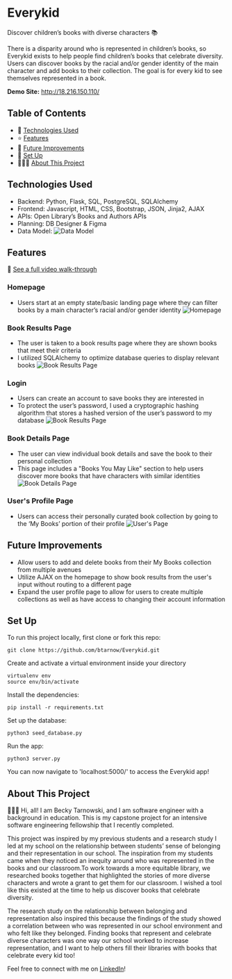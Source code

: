 # Everykid 
Discover children’s books with diverse characters 📚

There is a disparity around who is represented in children’s books, so Everykid exists to help people find children’s books that celebrate diversity. Users can discover books by the racial and/or gender identity of the main character and add books to their collection. The goal is for every kid to see themselves represented in a book.

**Demo Site:** http://18.216.150.110/

## Table of Contents
* 🤖 [Technologies Used](#technologies-used)
* ⭐ [Features](#features)
* 🚀 [Future Improvements](#future-improvements)
* 📖 [Set Up](#set-up)
* 👩🏼‍💻 [About This Project](#about-this-project)

## Technologies Used
* Backend: Python, Flask, SQL, PostgreSQL, SQLAlchemy
* Frontend: Javascript, HTML, CSS, Bootstrap, JSON, Jinja2, AJAX
* APIs: Open Library’s Books and Authors APIs
* Planning: DB Designer & Figma 
* Data Model: 
![Data Model](/static/screenshots/data_model.png)

## Features
🎥 [See a full video walk-through](https://youtu.be/d1moGgvH0Ew)

### Homepage
* Users start at an empty state/basic landing page where they can filter books by a main character’s racial and/or gender identity
![Homepage](/static/screenshots/homepage.png)

### Book Results Page
* The user is taken to a book results page where they are shown books that meet their criteria 
* I utilized SQLAlchemy to optimize database queries to display relevant books 
![Book Results Page](/static/screenshots/book-results.png)

### Login 
* Users can create an account to save books they are interested in
* To protect the user’s password, I used a ​​cryptographic hashing algorithm that stores a hashed version of the user’s password to my database
![Book Results Page](/static/screenshots/login.png)

### Book Details Page 
* The user can view individual book details and save the book to their personal collection
* This page includes a "Books You May Like" section to help users discover more books that have characters with similar identities
![Book Details Page](/static/screenshots/book-details.png)

### User's Profile Page
* Users can access their personally curated book collection by going to the ‘My Books’ portion of their profile
![User's Page](/static/screenshots/user-collection.png)

## Future Improvements
* Allow users to add and delete books from their My Books collection from multiple avenues 
* Utilize AJAX on the homepage to show book results from the user's input without routing to a different page
* Expand the user profile page to allow for users to create multiple collections as well as have access to changing their account information 

## Set Up
To run this project locally, first clone or fork this repo:
```
git clone https://github.com/btarnow/Everykid.git
```
Create and activate a virtual environment inside your directory
```
virtualenv env
source env/bin/activate
```
Install the dependencies:
```
pip install -r requirements.txt
```

Set up the database:
```
python3 seed_database.py
```
Run the app:
```
python3 server.py
```
You can now navigate to 'localhost:5000/' to access the Everykid app!

## About This Project
👩🏼‍💻 Hi, all! I am Becky Tarnowski, and I am software engineer with a background in education. This is my capstone project for an intensive software engineering fellowship that I recently completed. 

This project was inspired by my previous students and a research study I led at 
my school on the relationship between students’ sense of belonging and their representation in our school. The inspiration from my students came when they noticed an inequity around who was represented in the books and our classroom.To work towards a more equitable library, we researched books together that highlighted the stories of more diverse characters and wrote a grant to get them for our classroom. I wished a tool like this existed at the time to help us discover books that celebrate diversity.

The research study on the relationship between belonging and representation also inspired this because the findings of the study showed a correlation between who was represented in our school environment and who felt like they belonged. Finding books that represent and celebrate diverse characters was one way our school worked to increase representation, and I want to help others fill their libraries with books that celebrate every kid too! 

Feel free to connect with me on [LinkedIn](https://www.linkedin.com/in/becky-tarnowski/)!




